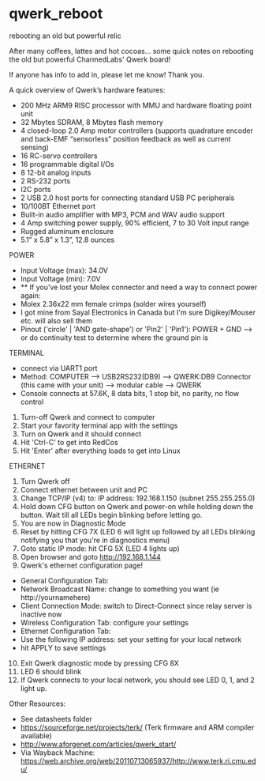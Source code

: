 # qwerk_reboot
rebooting an old but powerful relic

After many coffees, lattes and hot cocoas...
some quick notes on rebooting the old but powerful CharmedLabs' Qwerk board!

If anyone has info to add in, please let me know! Thank you.

A quick overview of Qwerk’s hardware features:
- 200 MHz ARM9 RISC processor with MMU and hardware floating point unit
- 32 Mbytes SDRAM, 8 Mbytes flash memory
- 4 closed-loop 2.0 Amp motor controllers (supports quadrature encoder and back-EMF “sensorless” position feedback as well as
current sensing)
- 16 RC-servo controllers
- 16 programmable digital I/Os
- 8 12-bit analog inputs
- 2 RS-232 ports
- I2C ports
- 2 USB 2.0 host ports for connecting standard USB PC peripherals
- 10/100BT Ethernet port
- Built-in audio amplifier with MP3, PCM and WAV audio support
- 4 Amp switching power supply, 90% efficient, 7 to 30 Volt input range
- Rugged aluminum enclosure
- 5.1” x 5.8” x 1.3”, 12.8 ounces

POWER
- Input Voltage (max): 34.0V
- Input Voltage (min):  7.0V
- ** If you've lost your Molex connector and need a way to connect power again:
- Molex 2.36x22 mm female crimps (solder wires yourself)
- I got mine from Sayal Electronics in Canada but I'm sure Digikey/Mouser etc. will also sell them
- Pinout ('circle' | 'AND gate-shape') or 'Pin2' | 'Pin1'): POWER + GND
--> or do continuity test to determine where the ground pin is

TERMINAL
- connect via UART1 port
- Method: COMPUTER --> USB2RS232(DB9) --> QWERK:DB9 Connector (this came with your unit) --> modular cable --> QWERK
- Console connects at 57.6K, 8 data bits, 1 stop bit, no parity, no flow control
1. Turn-off Qwerk and connect to computer
2. Start your favority terminal app with the settings
3. Turn on Qwerk and it should connect
4. Hit 'Ctrl-C' to get into RedCos
5. Hit 'Enter' after everything loads to get into Linux

ETHERNET
1. Turn Qwerk off
2. Connect ethernet between unit and PC
3. Change TCP/IP (v4) to: IP address: 192.168.1.150 (subnet 255.255.255.0)
4. Hold down CFG button on Qwerk and power-on while holding down the button. Wait till all LEDs begin blinking before letting go.
5. You are now in Diagnostic Mode
6. Reset by hitting CFG 7X (LED 6 will light up followed by all LEDs blinking notifying you that you're in diagnostics menu)
7. Goto static IP mode: hit CFG 5X (LED 4 lights up)
8. Open browser and goto http://192.168.1.144
9. Qwerk's ethernet configuration page!
- General Configuration Tab:
- Network Broadcast Name: change to something you want (ie http://yournamehere)
- Client Connection Mode: switch to Direct-Connect since relay server is inactive now
- Wireless Configuration Tab: configure your settings
- Ethernet Configuration Tab:
- Use the following IP address: set your setting for your local network
- hit APPLY to save settings
10. Exit Qwerk diagnostic mode by pressing CFG 8X
11. LED 6 should blink
12. If Qwerk connects to your local network, you should see LED 0, 1, and 2 light up.


Other Resources:
- See datasheets folder
- https://sourceforge.net/projects/terk/ (Terk firmware and ARM compiler available)
- http://www.aforgenet.com/articles/qwerk_start/
- Via Wayback Machine: https://web.archive.org/web/20110713065937/http://www.terk.ri.cmu.edu/
